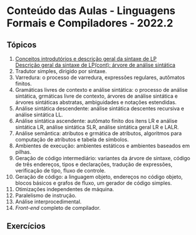 # Conteúdo das Aulas - Linguagens Formais e Compiladores - 2022.2  

## Tópicos
1. [Conceitos introdutórios e descrição geral da sintaxe de LP](compiladores/0-FundamentosLP.pdf)  
   [Descrição geral da sintaxe de LP(cont): árvore de análise sintática](compiladores/0-Fundamentos_LP-cont.pdf)
2. Tradutor simples, dirigido por sintaxe.
3. Varredura: o processo de varredura, expressões regulares, autômatos finitos.
4. Gramáticas livres de contexto e análise sintática: o processo de análise sintática, grmáticas livre de contexto, árvores de análise sintática e árvores sintáticas abstratas, ambiguidades e notações estendidas.
5. Análise sintática descendente: análise sintática descentes recursiva e análise sintática LL.
6. Análise sintática ascendente: autômato finito dos itens LR e análise sintática LR, análise sintática SLR, análise sintática geral LR e LALR.
7. Análise semântica: atributos e grmática de atributos, algoritmos para computação de atributos e tabela de símbolos.
8. Ambientes de execução: ambientes estáticos e ambientes baseados em pilhas.
9. Geração de código intermediário: variantes da árvore de sintaxe, código de três endereços, tipos e declarações, tradução de expressões, verificação de tipo, fluxo de controle.
10. Geração de código: a linguagem objeto, endereços no código objeto, blocos básicos e grafos de fluxo, um gerador de código simples. 
11. Otimizações independentes de máquina.
12. Paralelismo de instrução. 
13. Análise interprocedimental.
14. *Front-end* completo de compilador.

## Exercícios
